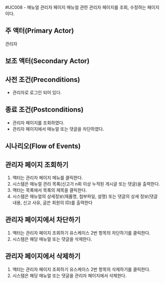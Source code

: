 #UC008 - 매뉴얼 관리자 페이지 
매뉴얼 관련 관리자 페이지를 조회, 수정하는 페이지이다.

## 주 액터(Primary Actor)
관리자

## 보조 액터(Secondary Actor)

## 사전 조건(Preconditions)
- 관리자로 로그인 되어 있다.

## 종료 조건(Postconditions)
- 관리자 페이지를 조회하였다.
- 관리자 페이지에서 매뉴얼 또는 댓글을 차단하였다.

## 시나리오(Flow of Events)

## 관리자 페이지 조회하기
1. 액터는 관리자 페이지 메뉴를 클릭한다.
2. 시스템은 매뉴얼 관리 목록(신고가 n회 이상 누적된 게시글 또는 댓글)을 출력한다.
3. 액터는 목록에서 목록의 제목을 클릭한다.
4. 시스템은 매뉴얼의 상세정보(제품명, 첨부파일, 설명) 또는 댓글의 상세 정보(댓글 내용, 신고 사유, 글쓴 회원의 ID)를 출력한다

## 관리자 페이지에서 차단하기
1. 액터는 관리자 페이지 조회하기 유스케이스 2번 항목의 차단하기를 클릭한다.
2. 시스템은 해당 매뉴얼 또는 댓글을 삭제한다.
      
## 관리자 페이지에서 삭제하기
1. 액터는 관리자 페이지 조회하기 유스케이스 2번 항목의 삭제하기를 클릭한다.
2. 시스템은 해당 매뉴얼 또는 댓글을 관리자 페이지에서 삭제한다.
      